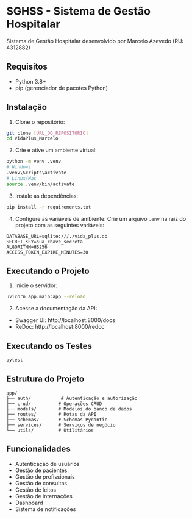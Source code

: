 # SGHSS - Sistema de Gestão Hospitalar

Sistema de Gestão Hospitalar desenvolvido por Marcelo Azevedo (RU: 4312882)

## Requisitos

- Python 3.8+
- pip (gerenciador de pacotes Python)

## Instalação

1. Clone o repositório:
```bash
git clone [URL_DO_REPOSITÓRIO]
cd VidaPlus_Marcelo
```

2. Crie e ative um ambiente virtual:
```bash
python -m venv .venv
# Windows
.venv\Scripts\activate
# Linux/Mac
source .venv/bin/activate
```

3. Instale as dependências:
```bash
pip install -r requirements.txt
```

4. Configure as variáveis de ambiente:
Crie um arquivo `.env` na raiz do projeto com as seguintes variáveis:
```
DATABASE_URL=sqlite:///./vida_plus.db
SECRET_KEY=sua_chave_secreta
ALGORITHM=HS256
ACCESS_TOKEN_EXPIRE_MINUTES=30
```

## Executando o Projeto

1. Inicie o servidor:
```bash
uvicorn app.main:app --reload
```

2. Acesse a documentação da API:
- Swagger UI: http://localhost:8000/docs
- ReDoc: http://localhost:8000/redoc

## Executando os Testes

```bash
pytest
```

## Estrutura do Projeto

```
app/
├── auth/           # Autenticação e autorização
├── crud/          # Operações CRUD
├── models/        # Modelos do banco de dados
├── routes/        # Rotas da API
├── schemas/       # Schemas Pydantic
├── services/      # Serviços de negócio
└── utils/         # Utilitários
```

## Funcionalidades

- Autenticação de usuários
- Gestão de pacientes
- Gestão de profissionais
- Gestão de consultas
- Gestão de leitos
- Gestão de internações
- Dashboard
- Sistema de notificações
